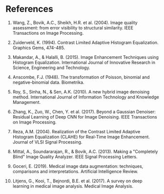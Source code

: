 # References

1. Wang, Z., Bovik, A.C., Sheikh, H.R. et al. (2004). Image quality assessment: from error visibility to structural similarity. IEEE Transactions on Image Processing.

2. Zuiderveld, K. (1994). Contrast Limited Adaptive Histogram Equalization. Graphics Gems, 474-485.

3. Makandar, A., & Halalli, B. (2015). Image Enhancement Techniques using Histogram Equalization. International Journal of Innovative Research in Science, Engineering and Technology.

4. Anscombe, F.J. (1948). The transformation of Poisson, binomial and negative-binomial data. Biometrika.

5. Roy, S., Sinha, N., & Sen, A.K. (2010). A new hybrid image denoising method. International Journal of Information Technology and Knowledge Management.

6. Zhang, K., Zuo, W., Chen, Y. et al. (2017). Beyond a Gaussian Denoiser: Residual Learning of Deep CNN for Image Denoising. IEEE Transactions on Image Processing.

7. Reza, A.M. (2004). Realization of the Contrast Limited Adaptive Histogram Equalization (CLAHE) for Real-Time Image Enhancement. Journal of VLSI Signal Processing.

8. Mittal, A., Soundararajan, R., & Bovik, A.C. (2013). Making a "Completely Blind" Image Quality Analyzer. IEEE Signal Processing Letters.

9. Goceri, E. (2019). Medical image data augmentation: techniques, comparisons and interpretations. Artificial Intelligence Review.

10. Litjens, G., Kooi, T., Bejnordi, B.E. et al. (2017). A survey on deep learning in medical image analysis. Medical Image Analysis.